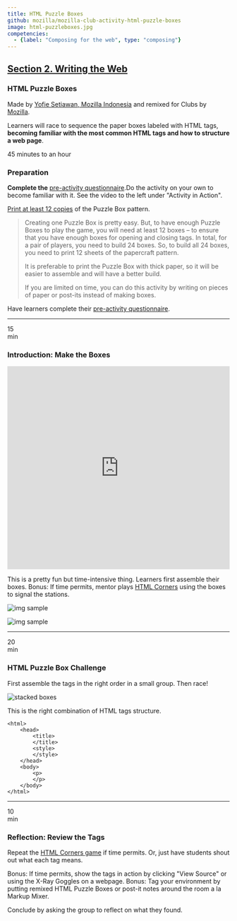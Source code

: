 ```yaml
---
title: HTML Puzzle Boxes
github: mozilla/mozilla-club-activity-html-puzzle-boxes
image: html-puzzleboxes.jpg
competencies:
  - {label: "Composing for the web", type: "composing"}
---
```


## [Section 2. Writing the Web](http://mozilla.github.io/webmaker-curriculum/WebLiteracyBasics-I/)

### HTML Puzzle Boxes

Made by [Yofie Setiawan, Mozilla Indonesia](https://twitter.com/yofiesetiawan) and remixed for Clubs by [Mozilla](https://webmaker.org/mentor).

Learners will race to sequence the paper boxes labeled with HTML tags, **becoming familiar with the most common HTML tags and how to structure a web page**.

45 minutes to an hour

### Preparation

**Complete the** [pre-activity questionnaire](https://docs.google.com/a/mozillafoundation.org/forms/d/1IFhGuK4h7YqxqoUP880_hYV0S8TYEv0sBCbRNBy-0f4/viewform).Do the activity on your own to become familiar with it. See the video to the left under "Activity in Action".

[Print at least 12 copies](https://www.dropbox.com/s/lv7u8tqawawudiy/html-puzzle-box.pdf?dl=0) of the Puzzle Box pattern.

> Creating one Puzzle Box is pretty easy. But, to have enough Puzzle Boxes to play the game, you will need at least 12 boxes – to ensure that you have enough boxes for opening and closing tags. In total, for a pair of players, you need to build 24 boxes. So, to build all 24 boxes, you need to print 12 sheets of the papercraft pattern.
>
> It is preferable to print the Puzzle Box with thick paper, so it will be easier to assemble and will have a better build.
>
> If you are limited on time, you can do this activity by writing on pieces of paper or post-its instead of making boxes.

Have learners complete their [pre-activity questionnaire](https://docs.google.com/a/mozillafoundation.org/forms/d/1i-fPxOGeuq-yxhEx-DYrf_Vj0WHqFpWcsUgF_l6ffOk/viewform). 

---

15<br>min

### Introduction: Make the Boxes

<iframe src="https://www.youtube.com/embed/eWXCZNDBl04?rel=0" allowfullscreen="" frameborder="0" height="460px" width="100%"></iframe>

This is a pretty fun but time-intensive thing. Learners first assemble their boxes. Bonus: If time permits, mentor plays [HTML Corners](https://dajbelshaw.makes.org/thimble/MTk0NDI1Njc2OA==/html-corners) using the boxes to signal the stations.

![img sample](http://yopdesign.com/images/webmaker/html-puzzle-box-step-01.jpg)

![img sample](http://yopdesign.com/images/webmaker/html-puzzle-box-step-02.jpg)

---

20<br>min

### HTML Puzzle Box Challenge

First assemble the tags in the right order in a small group. Then race!

![stacked boxes](http://yopdesign.com/images/webmaker/html-puzzle-box-game-01.jpg)

This is the right combination of HTML tags structure.

~~~~~
<html>
    <head>
        <title>
        </title>
        <style>
        </style>
    </head>
    <body>
        <p>
        </p>
    </body>
</html>
~~~~~

---

10<br>min

### Reflection: Review the Tags

Repeat the [HTML Corners game](https://dajbelshaw.makes.org/thimble/MTk0NDI1Njc2OA==/html-corners) if time permits. Or, just have students shout out what each tag means.

Bonus: If time permits, show the tags in action by clicking "View Source" or using the X-Ray Goggles on a webpage. Bonus: Tag your environment by putting remixed HTML Puzzle Boxes or post-it notes around the room a la Markup Mixer.

Conclude by asking the group to reflect on what they found.